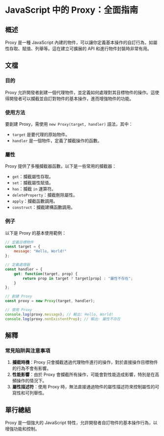 <!--
Meta Description: # JavaScript 中的 Proxy：全面指南 ## 概述 Proxy 是一種 JavaScript 內建的物件，可以讓你定義基本操作的自訂行為，如屬性存取、賦值、列舉等。這在建立可擴展的 API 和進行物件封裝時非常有用。 ## 文檔 ### 目的 Proxy 允許開發者創建一個代理物件，並...
Meta Keywords: proxy, target, javascript, handler, const
-->

# JavaScript 中的 Proxy：全面指南

## 概述
Proxy 是一種 JavaScript 內建的物件，可以讓你定義基本操作的自訂行為，如屬性存取、賦值、列舉等。這在建立可擴展的 API 和進行物件封裝時非常有用。

## 文檔
### 目的
Proxy 允許開發者創建一個代理物件，並定義如何處理對其目標物件的操作。這使得開發者可以攔截並自訂對物件的基本操作，進而增強物件的功能。

### 使用方法
要創建 Proxy，需使用 `new Proxy(target, handler)` 語法，其中：
- `target` 是要代理的原始物件。
- `handler` 是一個物件，定義了攔截操作的函數。

### 屬性
Proxy 提供了多種攔截器函數，以下是一些常用的攔截器：
- `get`：攔截屬性存取。
- `set`：攔截屬性賦值。
- `has`：攔截 `in` 運算符。
- `deleteProperty`：攔截刪除屬性。
- `apply`：攔截函數調用。
- `construct`：攔截建構函數調用。

### 例子
以下是 Proxy 的基本使用範例：

```javascript
// 定義目標物件
const target = {
    message: "Hello, World!"
};

// 定義處理器
const handler = {
    get: function(target, prop) {
        return prop in target ? target[prop] : "屬性不存在";
    }
};

// 創建 Proxy
const proxy = new Proxy(target, handler);

// 使用 Proxy
console.log(proxy.message); // 輸出: Hello, World!
console.log(proxy.nonExistentProp); // 輸出: 屬性不存在
```

## 解釋
### 常見陷阱與注意事項
1. **攔截時機**：Proxy 只會攔截透過代理物件進行的操作，對於直接操作目標物件的行為不會有影響。
2. **性能影響**：由於 Proxy 會攔截所有操作，可能會對性能造成影響，特別是在高頻操作的情況下。
3. **屬性描述符**：使用 Proxy 時，無法直接通過物件的屬性描述符來控制屬性的可寫性和可列舉性。

## 單行總結
Proxy 是一個強大的 JavaScript 特性，允許開發者自訂物件的基本操作行為，以增強功能和控制。
